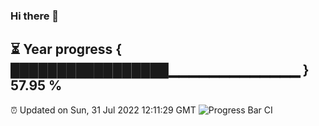 ### Hi there 👋
⏳ Year progress { █████████████████▁▁▁▁▁▁▁▁▁▁▁▁▁ } 57.95 %
---
⏰ Updated on Sun, 31 Jul 2022 12:11:29 GMT
![Progress Bar CI](https://github.com/Moyi321/Moyi321/workflows/Progress%20Bar%20CI/badge.svg)
